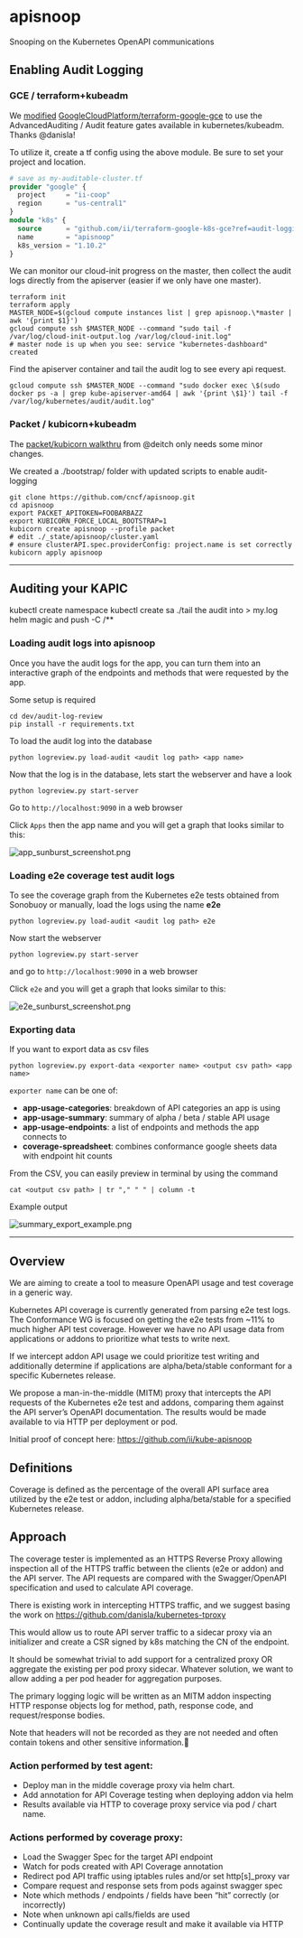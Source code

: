 # apisnoop

Snooping on the Kubernetes OpenAPI communications

## Enabling Audit Logging

### GCE / terraform+kubeadm

We [modified](https://github.com/GoogleCloudPlatform/terraform-google-k8s-gce/pull/13/files) [GoogleCloudPlatform/terraform-google-gce](https://github.com/GoogleCloudPlatform/terraform-google-k8s-gce) to use the AdvancedAuditing / Audit feature gates available in kubernetes/kubeadm.
Thanks @danisla!

To utilize it, create a tf config using the above module.
Be sure to set your project and location.

```terraform
# save as my-auditable-cluster.tf
provider "google" {
  project     = "ii-coop"
  region      = "us-central1"
}
module "k8s" {
  source      = "github.com/ii/terraform-google-k8s-gce?ref=audit-logging"
  name        = "apisnoop"
  k8s_version = "1.10.2"
}
```

We can monitor our cloud-init progress on the master, then collect the audit logs directly from the apiserver (easier if we only have one master).

```
terraform init
terraform apply
MASTER_NODE=$(gcloud compute instances list | grep apisnoop.\*master | awk '{print $1}')
gcloud compute ssh $MASTER_NODE --command "sudo tail -f /var/log/cloud-init-output.log /var/log/cloud-init.log"
# master node is up when you see: service "kubernetes-dashboard" created
```

Find the apiserver container and tail the audit log to see every api request.

```
gcloud compute ssh $MASTER_NODE --command "sudo docker exec \$(sudo docker ps -a | grep kube-apiserver-amd64 | awk '{print \$1}') tail -f /var/log/kubernetes/audit/audit.log"
```

### Packet / kubicorn+kubeadm

The [packet/kubicorn walkthru](https://github.com/kubicorn/kubicorn/blob/master/docs/_documentation/packet-walkthrough.md) from @deitch only needs some minor changes.

We created a ./bootstrap/ folder with updated scripts to enable audit-logging

```
git clone https://github.com/cncf/apisnoop.git
cd apisnoop
export PACKET_APITOKEN=FOOBARBAZZ
export KUBICORN_FORCE_LOCAL_BOOTSTRAP=1
kubicorn create apisnoop --profile packet
# edit ./_state/apisnoop/cluster.yaml
# ensure clusterAPI.spec.providerConfig: project.name is set correctly
kubicorn apply apisnoop
```

-----
## Auditing your KAPIC
kubectl create namespace
kubectl create sa
./tail the audit into > my.log
helm magic and push
-C
/**

### Loading audit logs into apisnoop

Once you have the audit logs for the app, you can turn them into an interactive graph of the endpoints and methods that were requested by the app.

Some setup is required
```
cd dev/audit-log-review
pip install -r requirements.txt
```

To load the audit log into the database
```
python logreview.py load-audit <audit log path> <app name>
```

Now that the log is in the database, lets start the webserver and have a look
```
python logreview.py start-server
```

Go to `http://localhost:9090` in a web browser

Click `Apps` then the app name and you will get a graph that looks similar to this:

![app_sunburst_screenshot.png](docs/images/app_sunburst_screenshot.png)

### Loading e2e coverage test audit logs

To see the coverage graph from the Kubernetes e2e tests obtained from Sonobuoy or manually, load the logs using the name **e2e**
```
python logreview.py load-audit <audit log path> e2e
```

Now start the webserver
```
python logreview.py start-server
```
and go to `http://localhost:9090` in a web browser

Click `e2e` and you will get a graph that looks similar to this:

![e2e_sunburst_screenshot.png](docs/images/e2e_sunburst_screenshot.png)

### Exporting data

If you want to export data as csv files

```
python logreview.py export-data <exporter name> <output csv path> <app name>
```
`exporter name` can be one of:

- **app-usage-categories**: breakdown of API categories an app is using
- **app-usage-summary**: summary of alpha / beta / stable API usage
- **app-usage-endpoints**: a list of endpoints and methods the app connects to
- **coverage-spreadsheet**: combines conformance google sheets data with endpoint hit counts

From the CSV, you can easily preview in terminal by using the command

`cat <output csv path> | tr "," " " | column -t`

Example output

![summary_export_example.png](docs/images/summary_export_example.png)

-----

## Overview

We are aiming to create a tool to measure OpenAPI usage and test coverage in a generic way.

Kubernetes API coverage is currently generated from parsing e2e test logs. The Conformance WG is focused on getting the e2e tests from ~11% to much higher API test coverage. However we have no API usage data from applications or addons to prioritize what tests to write next.

If we intercept addon API usage we could prioritize test writing and additionally determine if applications are alpha/beta/stable conformant for a specific Kubernetes release.

We propose a man-in-the-middle (MITM) proxy that intercepts the API requests of the Kubernetes e2e test and addons, comparing them against the API server’s OpenAPI documentation. The results would be made available to via HTTP per deployment or pod.

Initial proof of concept here: https://github.com/ii/kube-apisnoop

## Definitions
Coverage is defined as the percentage of the overall API surface area utilized by the e2e test or addon, including alpha/beta/stable for a specified Kubernetes release.

## Approach
The coverage tester is implemented as an HTTPS Reverse Proxy allowing inspection all of the HTTPS traffic between the clients (e2e or addon) and the API server. The API requests are compared with the Swagger/OpenAPI specification and used to calculate API coverage.

There is existing work in intercepting HTTPS traffic, and we suggest basing the work on https://github.com/danisla/kubernetes-tproxy

This would allow us to route API server traffic to a sidecar proxy via an initializer and create a CSR signed by k8s matching the CN of the endpoint.

It should be somewhat trivial to add support for a centralized proxy OR aggregate the existing per pod proxy sidecar. Whatever solution, we want to allow adding a per pod header for aggregation purposes.

The primary logging logic will be written as an MITM addon inspecting HTTP response objects log for method, path, response code, and request/response bodies.

Note that headers will not be recorded as they are not needed and often contain tokens and other sensitive information.

### Action performed by test agent:

* Deploy man in the middle coverage proxy via helm chart.
* Add annotation for API Coverage testing when deploying addon via helm
* Results available via HTTP to coverage proxy service via pod / chart name.

### Actions performed by coverage proxy:

* Load the Swagger Spec for the target API endpoint
* Watch for pods created with API Coverage annotation
* Redirect pod API traffic using iptables rules and/or set http[s]_proxy var
* Compare request and response sets from pods against swagger spec
* Note which methods / endpoints / fields have been “hit” correctly (or incorrectly)
* Note when unknown api calls/fields are used
* Continually update the coverage result and make it available via HTTP
